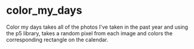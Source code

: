 # color_my_days
Color my days takes all of the photos I've taken in the past year and using the p5 library, takes a random pixel from each image and colors 
the corresponding rectangle on the calendar.
